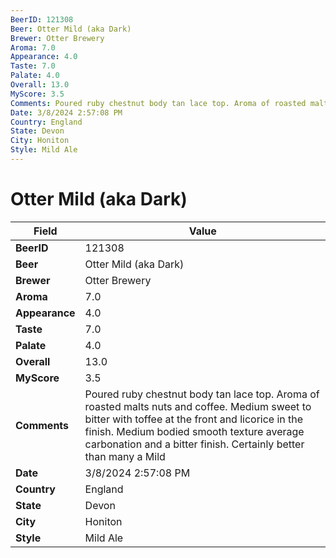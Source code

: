 ```yaml
---
BeerID: 121308
Beer: Otter Mild (aka Dark)
Brewer: Otter Brewery
Aroma: 7.0
Appearance: 4.0
Taste: 7.0
Palate: 4.0
Overall: 13.0
MyScore: 3.5
Comments: Poured ruby chestnut body tan lace top. Aroma of roasted malts nuts and coffee. Medium sweet to bitter with toffee at the front and licorice in the finish. Medium bodied smooth texture average carbonation and a bitter finish. Certainly better than many a Mild
Date: 3/8/2024 2:57:08 PM
Country: England
State: Devon
City: Honiton
Style: Mild Ale
---
```


# Otter Mild (aka Dark)

| Field         | Value |
|---------------|-------|
| **BeerID** | 121308 |
| **Beer** | Otter Mild (aka Dark) |
| **Brewer** | Otter Brewery |
| **Aroma** | 7.0 |
| **Appearance** | 4.0 |
| **Taste** | 7.0 |
| **Palate** | 4.0 |
| **Overall** | 13.0 |
| **MyScore** | 3.5 |
| **Comments** | Poured ruby chestnut body tan lace top. Aroma of roasted malts nuts and coffee. Medium sweet to bitter with toffee at the front and licorice in the finish. Medium bodied smooth texture average carbonation and a bitter finish. Certainly better than many a Mild  |
| **Date** | 3/8/2024 2:57:08 PM |
| **Country** | England |
| **State** | Devon |
| **City** | Honiton |
| **Style** | Mild Ale |
